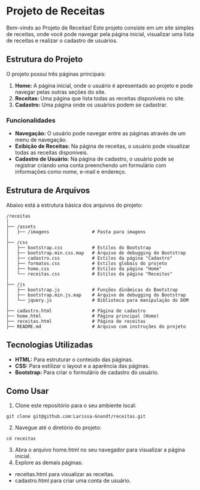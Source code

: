 # Projeto de Receitas

Bem-vindo ao Projeto de Receitas! Este projeto consiste em um site simples de receitas, onde você pode navegar pela página inicial, visualizar uma lista de receitas e realizar o cadastro de usuários.

## Estrutura do Projeto

O projeto possui três páginas principais:

1. **Home:** A página inicial, onde o usuário é apresentado ao projeto e pode navegar pelas outras seções do site.
2. **Receitas:** Uma página que lista todas as receitas disponíveis no site.
3. **Cadastro:** Uma página onde os usuários podem se cadastrar.

### Funcionalidades

- **Navegação:** O usuário pode navegar entre as páginas através de um menu de navegação.
- **Exibição de Receitas:** Na página de receitas, o usuário pode visualizar todas as receitas disponíveis.
- **Cadastro de Usuário:** Na página de cadastro, o usuário pode se registrar criando uma conta preenchendo um formulário com informações como nome, e-mail e endereço.

## Estrutura de Arquivos

Abaixo está a estrutura básica dos arquivos do projeto:

```
/receitas
│
├── /assets
│   ├── /imagens                # Pasta para imagens
│
├── /css
│   ├── bootstrap.css           # Estilos do Bootstrap
│   ├── bootstrap.min.css.map   # Arquivo de debugging do Bootstrap
│   ├── cadastro.css            # Estilos da página "Cadastro"
│   ├── formatos.css            # Estilos globais do projeto
│   ├── home.css                # Estilos da página "Home"
│   └── receitas.css            # Estilos da página "Receitas"
│
├── /js
│   ├── bootstrap.js            # Funções dinâmicas do Bootstrap
│   ├── bootstrap.min.js.map    # Arquivo de debugging do Bootstrap
│   └── jquery.js               # Biblioteca para manipulação do DOM
│
├── cadastro.html               # Página de cadastro
├── home.html                   # Página principal (Home)
├── receitas.html               # Página de receitas
├── README.md                   # Arquivo com instruções do projeto

```

## Tecnologias Utilizadas

- **HTML:** Para estruturar o conteúdo das páginas.
- **CSS:** Para estilizar o layout e a aparência das páginas.
- **Bootstrap:** Para criar o formulário de cadastro do usuário.

## Como Usar

1. Clone este repositório para o seu ambiente local:

```
git clone git@github.com:Larissa-Gnandt/receitas.git
```

2. Navegue até o diretório do projeto:

```
cd receitas
```

3. Abra o arquivo home.html no seu navegador para visualizar a página inicial.
4. Explore as demais páginas:

- receitas.html para visualizar as receitas.
- cadastro.html para criar uma conta de usuário.
